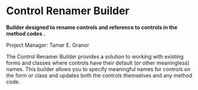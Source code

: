 # Control Renamer Builder

**Builder designed to rename controls and reference to controls in the method codes .**

Project Manager: Tamar E. Granor

The Control Renamer Builder provides a solution to working with existing forms and classes where controls have their default (or other meaningless) names. This builder allows you to specify meaningful names for controls on the form or class and updates both the controls themselves and any method code.
